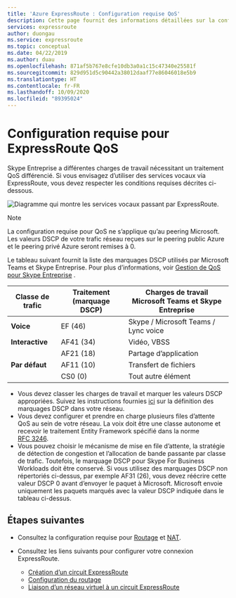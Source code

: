 ```yaml
---
title: 'Azure ExpressRoute : Configuration requise QoS'
description: Cette page fournit des informations détaillées sur la configuration et la gestion de QoS. Skype Entreprise et les services vocaux sont évoqués.
services: expressroute
author: duongau
ms.service: expressroute
ms.topic: conceptual
ms.date: 04/22/2019
ms.author: duau
ms.openlocfilehash: 871af5b767e8cfe10db3a0a1c15c47340e25581f
ms.sourcegitcommit: 829d951d5c90442a38012daaf77e86046018e5b9
ms.translationtype: HT
ms.contentlocale: fr-FR
ms.lasthandoff: 10/09/2020
ms.locfileid: "89395024"
---
```

# <a name="expressroute-qos-requirements"></a>Configuration requise pour ExpressRoute QoS
Skype Entreprise a différentes charges de travail nécessitant un traitement QoS différencié. Si vous envisagez d’utiliser des services vocaux via ExpressRoute, vous devez respecter les conditions requises décrites ci-dessous.

![Diagramme qui montre les services vocaux passant par ExpressRoute.](./media/expressroute-qos/expressroute-qos.png)

> [!NOTE]
> La configuration requise pour QoS ne s’applique qu’au peering Microsoft. Les valeurs DSCP de votre trafic réseau reçues sur le peering public Azure et le peering privé Azure seront remises à 0. 
> 
> 

Le tableau suivant fournit la liste des marquages DSCP utilisés par Microsoft Teams et Skype Entreprise. Pour plus d’informations, voir [Gestion de QoS pour Skype Entreprise](https://docs.microsoft.com/SkypeForBusiness/manage/network-management/qos/managing-quality-of-service-QoS) .

| **Classe de trafic** | **Traitement (marquage DSCP)** | **Charges de travail Microsoft Teams et Skype Entreprise** |
| --- | --- | --- |
| **Voice** |EF (46) |Skype / Microsoft Teams / Lync voice |
| **Interactive** |AF41 (34) |Vidéo, VBSS |
| |AF21 (18) |Partage d’application | 
| **Par défaut** |AF11 (10) |Transfert de fichiers |
| |CS0 (0) |Tout autre élément |

* Vous devez classer les charges de travail et marquer les valeurs DSCP appropriées. Suivez les instructions fournies [ici](https://docs.microsoft.com/SkypeForBusiness/manage/network-management/qos/configuring-port-ranges-for-your-skype-clients#configure-quality-of-service-policies-for-clients-running-on-windows-10) sur la définition des marquages DSCP dans votre réseau.
* Vous devez configurer et prendre en charge plusieurs files d’attente QoS au sein de votre réseau. La voix doit être une classe autonome et recevoir le traitement Entity Framework spécifié dans la norme [RFC 3246](https://www.ietf.org/rfc/rfc3246.txt). 
* Vous pouvez choisir le mécanisme de mise en file d’attente, la stratégie de détection de congestion et l’allocation de bande passante par classe de trafic. Toutefois, le marquage DSCP pour Skype For Business Workloads doit être conservé. Si vous utilisez des marquages DSCP non répertoriés ci-dessus, par exemple AF31 (26), vous devez réécrire cette valeur DSCP 0 avant d’envoyer le paquet à Microsoft. Microsoft envoie uniquement les paquets marqués avec la valeur DSCP indiquée dans le tableau ci-dessus. 

## <a name="next-steps"></a>Étapes suivantes
* Consultez la configuration requise pour [Routage](expressroute-routing.md) et [NAT](expressroute-nat.md).
* Consultez les liens suivants pour configurer votre connexion ExpressRoute.
  
  * [Création d’un circuit ExpressRoute](expressroute-howto-circuit-classic.md)
  * [Configuration du routage](expressroute-howto-routing-classic.md)
  * [Liaison d’un réseau virtuel à un circuit ExpressRoute](expressroute-howto-linkvnet-classic.md)

